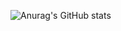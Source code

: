 ![Anurag's GitHub stats](https://github-readme-stats.vercel.app/api?username=gkumbhare&show_icons=true&theme=radical)
